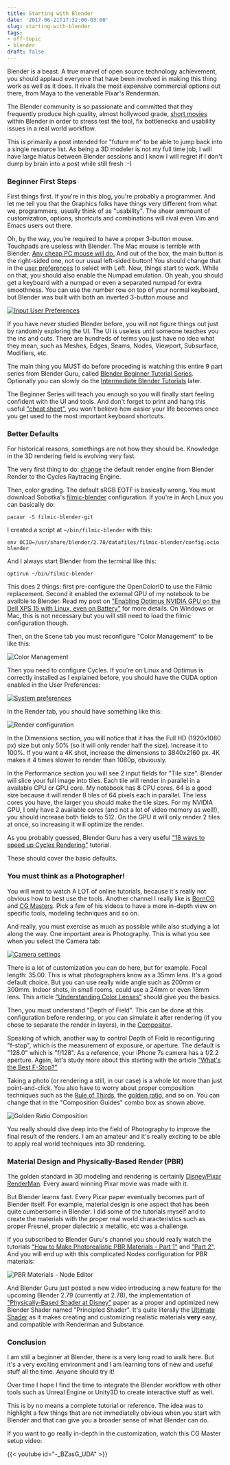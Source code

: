 ```yaml
---
title: Starting with Blender
date: '2017-06-21T17:32:00-03:00'
slug: starting-with-blender
tags:
- off-topic
- blender
draft: false
---
```


Blender is a beast. A true marvel of open source technology achievement, you should applaud everyone that have been involved in making this thing work as well as it does. It rivals the most expensive commercial options out there, from Maya to the venerable Pixar's Renderman.

The Blender community is so passionate and committed that they frequently produce high quality, almost hollywood grade, [short movies](http://archive.blender.org/features-gallery/movies/) within Blender in order to stress test the tool, fix bottlenecks and usability issues in a real world workflow.

This is primarily a post intended for "future me" to be able to jump back into a single resource list. As being a 3D modeler is not my full time job, I will have large hiatus between Blender sessions and I know I will regret if I don't dump by brain into a post while  still fresh :-)

### Beginner First Steps

First things first. If you're in this blog, you're probably a programmer. And let me tell you that the Graphics folks have things very different from what we, programmers, usually think of as "usability". The sheer ammount of customization, options, shortcuts and combinations will rival even Vim and Emacs users out there.

Oh, by the way, you're required to have a proper 3-button mouse. Touchpads are useless with Blender. The Mac mouse is terrible with Blender. [Any cheap PC mouse will do.](http://www.dell.com/br/mouse) And out of the box, the main button is the right-sided one, not our usual left-sided button! You should change that in the [user preferences](https://docs.blender.org/manual/en/dev/preferences/input.html) to select with Left. Now, things start to work. While on that, you should also enable the Numpad emulation. Oh yeah, you should get a keyboard with a numpad or even a separated numpad for extra smoothness. You can use the number row on top of your normal keyboard, but Blender was built with both an inverted 3-button mouse and 

[![Input User Preferences](https://docs.blender.org/manual/en/dev/_images/preferences_input_tab.png)](https://docs.blender.org/manual/en/dev/preferences/input.html)

If you have never studied Blender before, you will not figure things out just by randomly exploring the UI. The UI is useless until someone teaches you the ins and outs. There are hundreds of terms you just have no idea what they mean, such as Meshes, Edges, Seams, Nodes, Viewport, Subsurface, Modifiers, etc.

The main thing you MUST do before proceding is watching this entire 9 part series from Blender Guru, called [Blender Beginner Tutorial Series](https://www.youtube.com/watch?v=VT5oZndzj68&list=PLjEaoINr3zgHs8uzT3yqe4iHGfkCmMJ0P). Optionally you can slowly do the [Intermediate Blender Tutorials](https://www.youtube.com/watch?v=Mwzz-Y6t-v8&list=PLjEaoINr3zgEgoyYWE0Yit-cVoZ60WGtt) later.

The Beginner Series will teach you enough so you will finally start feeling confident with the UI and tools. And don't forget to print and hang this useful ["cheat sheet"](https://www.blenderguru.com/articles/free-blender-keyboard-shortcut-pdf), you won't believe how easier your life becomes once you get used to the most important keyboard shortcuts.

### Better Defaults

For historical reasons, somethings are not how they should be. Knowledge in the 3D rendering field is evolving very fast.

The very first thing to do: [change](https://wiki.blender.org/index.php/Doc:2.6/Tutorials/Rendering/Cycles) the default render engine from Blender Render to the Cycles Raytracing Engine.

Then, color grading. The default sRGB EOTF is basically wrong. You must download Sobotka's [filmic-blender](https://sobotka.github.io/filmic-blender/) configuration. If you're in Arch Linux you can basically do:

```
pacaur -S filmic-blender-git
```

I created a script at `~/bin/filmic-blender` with this:

```
env OCIO=/usr/share/blender/2.78/datafiles/filmic-blender/config.ocio blender
```

And I always start Blender from the terminal like this:

```
optirun ~/bin/filmic-blender
```

This does 2 things: first pre-configure the OpenColorIO to use the Filmic replacement. Second it enabled the external GPU of my notebook to be availble to Blender. Read my post on ["Enabling Optimus NVIDIA GPU on the Dell XPS 15 with Linux, even on Battery"](http://www.akitaonrails.com/2017/03/14/enabling-optimus-nvidia-gpu-on-the-dell-xps-15-with-linux-even-on-battery) for more details. On Windows or Mac, this is not necessary but you will still need to load the filmic configuration though.

Then, on the Scene tab you must reconfigure "Color Management" to be like this:

![Color Management](https://akitaonrails.s3.amazonaws.com/assets/image_asset/image/636/Screenshot_from_2017-06-21_16-31-05.png)

Then you need to configure Cycles. If you're on Linux and Optimus is correctly installed as I explained before, you should have the CUDA option enabled in the User Preferences:

[![System preferences](https://akitaonrails.s3.amazonaws.com/assets/image_asset/image/637/Screenshot_from_2017-06-21_16-43-29.png)](https://docs.blender.org/manual/en/dev/preferences/system.html)

In the Render tab, you should have something like this:

![Render configuration](https://akitaonrails.s3.amazonaws.com/assets/image_asset/image/638/Screenshot_from_2017-06-21_16-45-32.png)

In the Dimensions section, you will notice that it has the Full HD (1920x1080 px) size but only 50% (so it will only render half the size). Increase it to 100%. If you want a 4K shot, increase the dimensions to 3840x2160 px. 4K makes it 4 times slower to render than 1080p, obviously.

In the Performance section you will see 2 input fields for "Tile size". Blender will slice your full image into tiles. Each tile will render in parallel in a available CPU or GPU core. My notebook has 8 CPU cores. 64 is a good size because it will render 8 tiles of 64 pixels each in parallel. The less cores you have, the larger you should make the tile sizes. For my NVIDIA GPU, I only have 2 available cores (and not a lot of video memory as well!), you should increase both fields to 512. On the GPU it will only render 2 tiles at once, so increasing it will optimize the render.

As you probably guessed, Blender Guru has a very useful ["18 ways to speed up Cycles Rendering"](https://www.youtube.com/watch?v=8gSyEpt4-60&t=204s) tutorial.

These should cover the basic defaults.

### You must think as a Photographer!

You will want to watch A LOT of online tutorials, because it's really not obvious how to best use the tools. Another channel I really like is [BornCG](https://www.youtube.com/watch?v=lY6KPrc4uMw&list=PLda3VoSoc_TR7X7wfblBGiRz-bvhKpGkS) and [CG Masters](https://www.youtube.com/channel/UCCxay0KiyLlawfgoZ2mVnNQ). Pick a few of his videos to have a more in-depth view on specific tools, modeling techniques and so on.

And really, you must exercise as much as possible while also studying a lot along the way. One important area is Photography. This is what you see when you select the Camera tab:

[![Camera settings](https://akitaonrails.s3.amazonaws.com/assets/image_asset/image/639/Screenshot_from_2017-06-21_16-55-09.png)](https://docs.blender.org/manual/en/dev/render/blender_render/camera/object_data.html)

There is a lot of customization you can do here, but for example. Focal length: 35.00. This is what photographers know as a 35mm lens. It's a good default choice. But you can use really wide angle such as 200mm or 300mm. Indoor shots, in small rooms, could use a 24mm or even 18mm lens. This article ["Understanding Color Lenses"](http://www.cambridgeincolour.com/tutorials/camera-lenses.htm) should give you the basics.

Then, you must understand "Depth of Field". This can be done at this configuration before rendering, or you can simulate it after rendering (if you chose to separate the render in layers), in the [Compositor](https://wiki.blender.org/index.php/Doc:2.6/Tutorials/Composite_Nodes/Setups/Depth_Of_Field).

Speaking of which, another way to control Depth of Field is reconfiguring "f-stop", which is the measurement of exposure, or aperture. The default is "128.0" which is "f/128". As a reference, your iPhone 7s camera has a f/2.2 aperture. Again, let's study more about this starting with the article ["What's the Best F-Stop?"](https://www.bhphotovideo.com/explora/photography/tips-and-solutions/what%E2%80%99s-best-f-stop)

Taking a photo (or rendering a still, in our case) is a whole lot more than just point-and-click. You also have to worry about proper composition techniques such as the [Rule of Thirds](http://www.photographymad.com/pages/view/rule-of-thirds), the [golden ratio](http://www.makeuseof.com/tag/golden-ratio-photography/), and so on. You can change that in the "Composition Guides" combo box as shown above.

![Golden Ratio Composition](https://akitaonrails.s3.amazonaws.com/assets/image_asset/image/641/3911f4657078a19b4f3677a304e7451d.jpg)

You really should dive deep into the field of Photography to improve the final result of the renders. I am an amateur and it's really exciting to be able to apply real world techniques into 3D rendering.

### Material Design and Physically-Based Render (PBR)

The golden standard in 3D modeling and rendering is certainly [Disney/Pixar RenderMan](https://renderman.pixar.com/view/renderman). Every award winning Pixar movie was made with it.

But Blender learns fast. Every Pixar paper eventually becomes part of Blender itself. For example, material design is one aspect that has been quite cumbersome in Blender. I did some of the tutorials myself and to create the materials with the proper real world characteristics such as proper Fresnel, proper dialectric x metallic, etc was a challenge.

If you subscribed to Blender Guru's channel you should really watch the tutorials ["How to Make Photorealistic PBR Materials - Part 1"](https://www.youtube.com/watch?v=V3wghbZ-Vh4&t=2668s) and ["Part 2"](https://www.youtube.com/watch?v=m1PkSViBi-M). And you will end up with this complicated Nodes configuration for PBR materials:

![PBR Materials - Node Editor](https://akitaonrails.s3.amazonaws.com/assets/image_asset/image/640/Screenshot_from_2017-06-21_17-25-46.png)

And Blender Guru just posted a new video introducing a new feature for the upcoming Blender 2.79 (currently at 2.78), the implementation of ["Physically-Based Shader at Disney"](https://disney-animation.s3.amazonaws.com/library/s2012_pbs_disney_brdf_notes_v2.pdf) paper as a proper and optimized new Blender Shader named "Principled Shader". It's quite literally the [Ultimate Shader](https://www.youtube.com/watch?v=4H5W6C_Mbck) as it makes creating and customizing realistic materials **very** easy, and compatible with Renderman and Substance.

### Conclusion

I am still a beginner at Blender, there is a very long road to walk here. But it's a very exciting environment and I am learning tons of new and useful stuff all the time. Anyone should try it!

Over time I hope I find the time to integrate the Blender workflow with other tools such as Unreal Engine or Unity3D to create interactive stuff as well.

This is by no means a complete tutorial or reference. The idea was to highlight a few things that are not immediatelly obvious when you start with Blender and that can give you a broader sense of what Blender can do.

If you want to go really in-depth in the customization, watch this CG Master setup video:

{{< youtube id="-_BZasG_UDA" >}}
